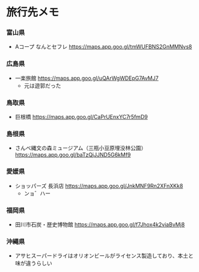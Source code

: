 # 旅行先メモ

### 富山県

* Aコープ なんとセフレ https://maps.app.goo.gl/tmWUFBNS2GnMMNvs8

### 広島県

* 一楽旅館 https://maps.app.goo.gl/uQArWgWDEpG7AvMJ7
  * 元は遊郭だった


### 鳥取県

* 巨根橋 https://maps.app.goo.gl/CaPrUEnxYC7r5fmD9


### 島根県

* さんべ縄文の森ミュージアム（三瓶小豆原埋没林公園） https://maps.app.goo.gl/baTzQjJJND5G6kMf9

### 愛媛県

* ショッパーズ 長浜店 https://maps.app.goo.gl/JnkMNF9Rn2XFnXKk8
  * ンョ゛ハー


### 福岡県

* 田川市石炭・歴史博物館 https://maps.app.goo.gl/f7Jhox4k2viaBvMj8


### 沖縄県

* アサヒスーパードライはオリオンビールがライセンス製造しており、本土と味が違うらしい
